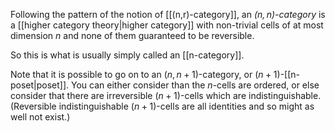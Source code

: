 Following the pattern of the notion of [[(n,r)-category]], an _$(n,n)$-category_ is a [[higher category theory|higher category]] with non-trivial cells of at most dimension $n$ and none of them guaranteed to be reversible. 

So this is what is usually simply called an [[n-category]].

Note that it is possible to go on to an $(n,n+1)$-category, or $(n+1)$-[[n-poset|poset]].  You can either consider than the $n$-cells are ordered, or else consider that there are irreversible $(n+1)$-cells which are indistinguishable.  (Reversible indistinguishable $(n+1)$-cells are all identities and so might as well not exist.)